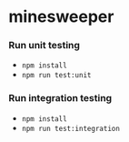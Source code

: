 # minesweeper


### Run unit testing

- `npm install`
- `npm run test:unit`

### Run integration testing

- `npm install`
- `npm run test:integration`
